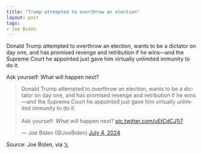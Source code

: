 ```yaml
---
title: "Trump attempted to overthrow an election"
layout: post
tags:
- Joe Biden
---
```


Donald Trump attempted to overthrow an election, wants to be a dictator on day one, and has promised revenge and retribution if he wins—and the Supreme Court he appointed just gave him virtually unlimited immunity to do it.

Ask yourself: What will happen next?

<blockquote class="twitter-tweet"><p lang="en" dir="ltr">Donald Trump attempted to overthrow an election, wants to be a dictator on day one, and has promised revenge and retribution if he wins—and the Supreme Court he appointed just gave him virtually unlimited immunity to do it.<br><br>Ask yourself: What will happen next? <a href="https://t.co/uEtCdCJ1i7">pic.twitter.com/uEtCdCJ1i7</a></p>&mdash; Joe Biden (@JoeBiden) <a href="https://twitter.com/JoeBiden/status/1808896659348160861?ref_src=twsrc%5Etfw">July 4, 2024</a></blockquote> <script async src="https://platform.twitter.com/widgets.js" charset="utf-8"></script>

Source: Joe Biden, via [𝕏](https://x.com)
